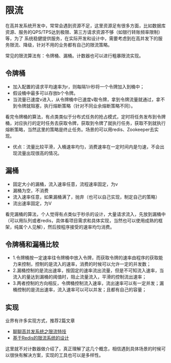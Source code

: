 # 限流
在高并发系统开发中，常常会遇到资源不足，这里资源足有很多方面，比如数据库资源、服务的QPS/TPS达到极限、第三方请求资源不够（如银行转账频率限制）等，为了
系统稳健提供服务，在实际开发和设计中，需要考虑到在高并发下的服务限流、降级，针对不用的业务都有自己的限流策略。

常见的限流算法有：令牌桶、漏桶。计数器也可以进行粗暴限流实现。

## 令牌桶
- 加入配置的请求平均速率为r，则每隔1/r秒将一个令牌加入到桶中；
- 假设桶中最多可以存放b个令牌。
- 当流量已速度v进入，从令牌桶中已速度v取令牌，拿到令牌流量就通过，拿不到令牌就阻塞，执行熔断策略（针对不同业余熔断策略不同）。

看完令牌桶的算法，有点类类似于分布式任务的抢占模式，定时将任务发布到令牌桶，对应执行的定时任务去获取令牌，获取到令牌了就执行任务，获取不到就执行熔断策略，当然这里的策略是终止任务。场景的可以用redis、Zookeeper去实现。

- 优点：流量比较平滑，入桶速率均匀，消费速率在一定时间内是匀速，不会出现流量出现很高的情况。

## 漏桶
- 固定大小的漏桶，流入速率任意，流程速率固定，为v
- 漏桶为空，不消费
- 流入速率任意，如果漏桶满了，抛弃（也可以自己实现，制定自己的策略）
- 流出速率固定，为V

看完漏桶的算法，个人觉得有点类似于秒杀的设计，大量请求流入，先放到漏桶中（可以用队列或者redis，具体看项目需求和具体实现，当然也可以使用成熟的框架，纯属个人见解），然后按程序接受的速率均匀消费。

## 令牌桶和漏桶比较
- 1.令牌桶按一定速率往令牌桶中放入令牌，而获取令牌的速率由程序的获取能力来控制，控制的是流入的速率，消费的时候可以允许一定的并发数；
- 2.漏桶控制的是流出速率，按固定的速率流出流量，但是不可知流入速率，当流入的量达到漏桶的阈值时，阻止流量流入，平滑的控制流出速率；
- 3.两者控制的方向相反，令牌桶控制流入速率，流出速率可以有一定并发；漏桶控制的是流出速率，流入速率可以可以并发；且都有自己的容量；

## 实现
业界有许多实现方式，推荐2篇文章 
- [聊聊高并发系统之限流特技](https://m.baidu.com/from=2001a/bd_page_type=1/ssid=0/uid=0/pu=usm%401%2Csz%40320_1003%2Cta%40iphone_2_6.0_1_11.9/baiduid=692AA407E9D49D6C93E90F0F23454311/w=0_10_/t=iphone/l=3/tc?ref=www_iphone&lid=7466752170833192156&order=2&fm=alop&tj=www_normal_2_0_10_title&vit=osres&m=8&srd=1&cltj=cloud_title&asres=1&nt=wnor&title=%E8%81%8A%E8%81%8A%E9%AB%98%E5%B9%B6%E5%8F%91%E7%B3%BB%E7%BB%9F%E4%B9%8B%E9%99%90%E6%B5%81%E7%89%B9%E6%8A%80-%E4%BA%BF%E7%BA%A7%E6%B5%81%E9%87%8F%E7%BD%91%E7%AB%99%E6%9E%B6%E6%9E%84%E6%A0%B8%E5%BF%83...&dict=32&wd=&eqid=679f3b89f063a400100000005b075b28&w_qd=IlPT2AEptyoA_yiPHVWgohn1OVA7&tcplug=1&sec=30024&di=2edd490869e608c2&bdenc=1&tch=124.244.34.508.1.248&nsrc=IlPT2AEptyoA_yixCFOxXnANedT62v3IHBuPKyVZ0Cm7pEGshPPlGNVoHDbbNW_TXUL7uSPQpstRby3u0VAo7hJ3r_tj&clk_info=%7B%22srcid%22%3A1599%2C%22tplname%22%3A%22www_normal%22%2C%22t%22%3A1527208758925%2C%22xpath%22%3A%22div-a-h3%22%7D&sfOpen=1)
- [基于Redis的限流系统的设计](https://zhuanlan.zhihu.com/p/31285031)


这里就不对计数器做介绍了，真正理解了这几个概念，相信遇到具体场景的时候可以很快有解决方案，实现的工具也可以是多样性。


